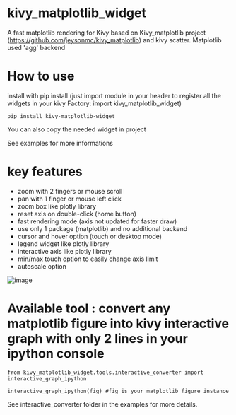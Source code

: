# kivy_matplotlib_widget
A fast matplotlib rendering for Kivy based on Kivy_matplotlib project (https://github.com/jeysonmc/kivy_matplotlib) and kivy scatter. Matplotlib used 'agg' backend

# How to use
install with pip install (just import module in your header to register all the widgets in your kivy Factory: import kivy_matplotlib_widget)
```
pip install kivy-matplotlib-widget
```
You can also copy the needed widget in project

See examples for more informations

# key features
 - zoom with 2 fingers or mouse scroll
 - pan with 1 finger or mouse left click
 - zoom box like plotly library
 - reset axis on double-click (home button)
 - fast rendering mode (axis not updated for faster draw)
 - use only 1 package (matplotlib) and no additional backend
 - cursor and hover option (touch or desktop mode)
 - legend widget like plotly library
 - interactive axis like plotly library
 - min/max touch option to easily change axis limit
 - autoscale option

![image](https://github.com/mp-007/kivy_matplotlib_widget/assets/19823482/7709886e-0891-4fb7-a95d-eee790a6c57c)


# Available tool : convert any matplotlib figure into kivy interactive graph with only 2 lines in your ipython console
```
from kivy_matplotlib_widget.tools.interactive_converter import interactive_graph_ipython

interactive_graph_ipython(fig) #fig is your matplotlib figure instance
```
See interactive_converter folder in the examples for more details.
